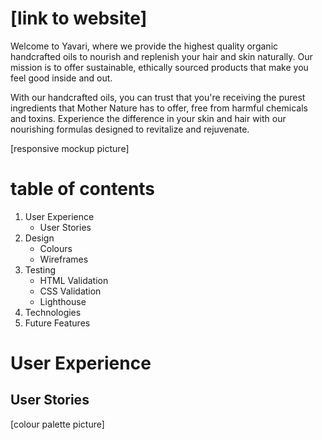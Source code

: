 # [link to website]

Welcome to Yavari, where we provide the highest quality organic handcrafted oils to nourish and replenish your hair and skin naturally. Our mission is to offer sustainable, ethically sourced products that make you feel good inside and out. 

With our handcrafted oils, you can trust that you're receiving the purest ingredients that Mother Nature has to offer, free from harmful chemicals and toxins. Experience the difference in your skin and hair with our nourishing formulas designed to revitalize and rejuvenate.

[responsive mockup picture]

# table of contents

1. User Experience
   - User Stories
2. Design
   - Colours
   - Wireframes
3. Testing
   - HTML Validation
   - CSS Validation
   - Lighthouse
4. Technologies
5. Future Features

# User Experience
## User Stories




[colour palette picture]

